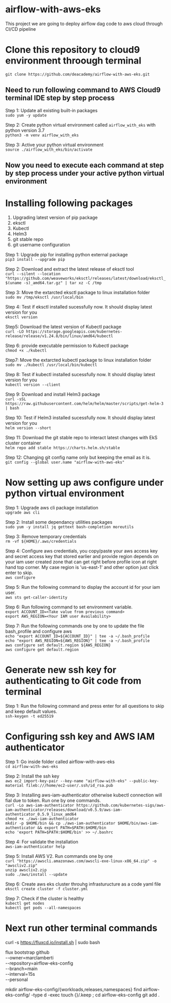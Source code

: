 # airflow-with-aws-eks
This project we are going to deploy airflow dag code to aws cloud through CI/CD pipeline

# Clone this repository to cloud9 environment throough terminal
`git clone https://github.com/deacademy/airflow-with-aws-eks.git`

## Need to run following command to AWS Cloud9 terminal IDE step by step process

Step 1: Update all existing built-in packages<br/>
`sudo yum -y update`

Step 2: Create python virtual environment called `airflow_with_eks` with python version 3.7<br/>
`python3 -m venv airflow_with_eks`

Step 3: Active your python virtual environment<br/>
`source ./airflow_with_eks/bin/activate`

## Now you need to execute each command at step by step process under your active python virtual environment

# Installing following packages 
1. Upgrading latest version of pip package
2. eksctl
3. Kubectl
4. Helm3
5. git stable repo
6. git username configuration
   
Step 1: Upgrade pip for installing python external package<br/>
`pip3 install --upgrade pip`

Step 2: Download and extract the latest release of eksctl tool<br/>
`curl --silent --location "https://github.com/weaveworks/eksctl/releases/latest/download/eksctl_$(uname -s)_amd64.tar.gz" | tar xz -C /tmp`

Step 3: Move the extarcted eksctl package to linux installation folder <br/>
`sudo mv /tmp/eksctl /usr/local/bin`

Step 4: Test if eksctl installed sucessfully now. It should display latest version for you <br/>
`eksctl version`

Step5: Download the latest version of Kubectl package <br/>
`curl -LO https://storage.googleapis.com/kubernetes-release/release/v1.24.8/bin/linux/amd64/kubectl`

Step 6: provide executable permission to Kubectl package <br/>
`chmod +x ./kubectl`

Step7: Move the extarcted kubectl package to linux installation folder <br/>
`sudo mv ./kubectl /usr/local/bin/kubectl`

Step 8: Test if kubectl installed sucessfully now. It should display latest version for you <br/>
`kubectl version --client`

Step 9: Download and install Helm3 package <br />
`curl -sSL https://raw.githubusercontent.com/helm/helm/master/scripts/get-helm-3 | bash`

Step 10: Test if Helm3 installed sucessfully now. It should display latest version for you <br/>
`helm version --short`

Step 11: Download the git stable repo to interact latest changes with EkS cluster container <br/>
`helm repo add stable https://charts.helm.sh/stable`

Step 12: Changing git config name only but keeping the email as it is. <br/>
`git config --global user.name "airflow-with-aws-eks"`

# Now setting up aws configure under python virtual environment  

Step 1: Upgrade aws cli package installation <br/>
`upgrade aws cli`

Step 2: Install some dependancy utilities packages <br/>
`sudo yum -y install jq gettext bash-completion moreutils`

Step 3: Remove temporary credentials <br/>
`rm -vf ${HOME}/.aws/credentials`

Step 4:  Configure aws credentials, you copy/paste your aws access key and secret access key that stored earlier and provide region depends on your iam user created zone that can get right before profile icon at right hand top corner. My case region is 'us-east-1' and other option just click enter to skip. <br />
`aws configure`

Step 5: Run the following command to display the account id for  your iam user. <br />
`aws sts get-caller-identity`

Step 6: Run following command to set environment variable. <br />
`export ACCOUNT_ID=<Take value from previous command>`<br/>
`export AWS_REGION=<Your IAM user Availability>`

Step 7: Run the following commands one by one to update the file bash_profile and configure aws <br />
`echo "export ACCOUNT_ID=${ACCOUNT_ID}" | tee -a ~/.bash_profile` <br/>
`echo "export AWS_REGION=${AWS_REGION}" | tee -a ~/.bash_profile` <br/>
`aws configure set default.region ${AWS_REGION}` <br/>
`aws configure get default.region`

# Generate new ssh key for authenticating to Git code from terminal
Step 1: Run the following command and press enter for all questions to skip and keep default values. <br />
`ssh-keygen -t ed25519`

# Configuring ssh key and AWS IAM authenticator
Step 1: Go inside folder called airflow-with-aws-eks <br />
`cd airflow-with-aws-eks`

Step 2: Install the ssh key <br />
`aws ec2 import-key-pair --key-name "airflow-with-eks" --public-key-material fileb:///home/ec2-user/.ssh/id_rsa.pub`

Step 3: Installing aws-iam-authenticator otherwise kubectl connection will fial due to token. Run one by one commands.<br />
`curl -Lo aws-iam-authenticator https://github.com/kubernetes-sigs/aws-iam-authenticator/releases/download/v0.5.9/aws-iam-authenticator_0.5.9_linux_amd64` <br/>
`chmod +x ./aws-iam-authenticator` <br/>
`mkdir -p $HOME/bin && cp ./aws-iam-authenticator $HOME/bin/aws-iam-authenticator && export PATH=$PATH:$HOME/bin` <br/>
`echo 'export PATH=$PATH:$HOME/bin' >> ~/.bashrc` <br/>

Step 4: For validate the installation <br />
`aws-iam-authenticator help`

Step 5: Install AWS V2. Run commands one by one <br />
`curl "https://awscli.amazonaws.com/awscli-exe-linux-x86_64.zip" -o "awscliv2.zip"`<br/>
`unzip awscliv2.zip` <br/>
`sudo ./aws/install --update`

Step 6: Create aws eks cluster throuhg infrasturucture as a code yaml file <br/>
`eksctl create cluster -f cluster.yml`

Step 7: Check if the cluster is healthy <br/>
`kubectl get nodes`<br/>
`kubectl get pods --all-namespaces`


# Next run other terminal commands
curl -s https://fluxcd.io/install.sh | sudo bash

flux bootstrap github \
  --owner=marclamberti \
  --repository=airflow-eks-config \
  --branch=main \
  --interval=15s \
  --personal

mkdir airflow-eks-config/{workloads,releases,namespaces}
find airflow-eks-config/ -type d -exec touch {}/.keep \;
cd airflow-eks-config
git add .




